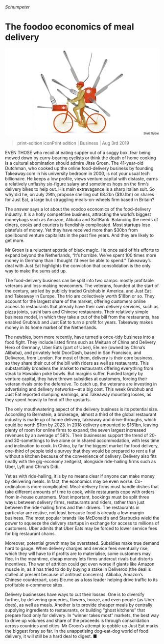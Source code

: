 ###### Schumpeter

# The foodoo economics of meal delivery 

![image](images/20190803_WBD000_0.jpg) 

> print-edition iconPrint edition | Business | Aug 3rd 2019 

EVEN THOSE who recoil at eating supper out of a soggy box, fear being mowed down by curry-bearing cyclists or think the death of home cooking is a cultural abomination should admire Jitse Groen. The 41-year-old Dutchman, who cooked up the online food-delivery business by founding Takeaway.com in his university bedroom in 2000, is not your usual tech billionaire. He keeps a low profile, views venture capital with distaste, earns a relatively unflashy six-figure salary and sometimes hops on the firm’s delivery bikes to help out. His main extravagance is a sharp Italian suit. So why did he, on July 29th, propose shelling out £8.2bn ($10.1bn) on shares for Just Eat, a large but struggling meals-on-wheels firm based in Britain? 

The answer says a lot about the voodoo economics of the food-delivery industry. It is a hotly competitive business, attracting the world’s biggest moneybags such as Amazon, Alibaba and SoftBank. Balancing the needs of diners, cooks and couriers is fiendishly complicated. Most startups lose platefuls of money. Yet they have received more than $30bn from spellbound venture capitalists in the past five years. And they are likely to get more. 

Mr Groen is a reluctant apostle of black magic. He once said of his efforts to expand beyond the Netherlands, “It’s horrible. We’ve spent 100 times more money in Germany than I thought I’d ever be able to spend.” Takeaway’s deal with Just Eat highlights the conviction that consolidation is the only way to make the sums add up. 

The food-delivery business can be split into two camps: mostly profitable veterans and loss-making newcomers. The veterans, founded at the start of the century, are led by publicly traded Grubhub in America, and Just Eat and Takeaway in Europe. The trio are collectively worth $18bn or so. They account for the largest share of the market, offering customers online access to restaurants that already have their own delivery services, such as pizza joints, sushi bars and Chinese restaurants. Their relatively simple business model, in which they take a cut of the bill from the restaurants, has enabled Grubhub and Just Eat to turn a profit for years. Takeaway makes money in its home market of the Netherlands. 

The newbies, born more recently, have turned a once-tidy business into a food fight. They include listed firms such as Meituan of China and Delivery Hero of Germany, Uber Eats (part of Uber), Ele.me (owned by China’s Alibaba), and privately held DoorDash, based in San Francisco, and Deliveroo, from London. For most of them, delivery is their core business, so they share their cut of the bill with riders as well as restaurants. This substantially broadens the market to restaurants offering everything from steak to Hawaiian poké bowls. But margins suffer. Funded largely by venture capital, they have thrown subsidies at customers, forcing their veteran rivals onto the defensive. To catch up, the veterans are investing in advertising and delivery networks—at a big cost. This week Grubhub and Just Eat reported slumping earnings, and Takeaway mounting losses, as they spent heavily to fend off the upstarts. 

The only mouthwatering aspect of the delivery business is its potential size. According to Bernstein, a brokerage, almost a third of the global restaurant industry is made up of home delivery, takeaway and drive-throughs, which could be worth $1trn by 2023. In 2018 delivery amounted to $161bn, leaving plenty of room for online firms to expand; the seven largest increased revenues by an average of 58%. Their businesses support the trend of 20- and 30-somethings to live alone or in shared accommodation, with less time and inclination to cook. In China, by far the biggest market for food delivery, one-third of people told a survey that they would be prepared to rent a flat without a kitchen because of the convenience of delivery. Delivery also fits neatly with the gig-economy zeitgeist, alongside ride-hailing firms such as Uber, Lyft and China’s Didi. 

Yet as with ride-hailing, it is by no means clear if anyone can make money by delivering meals. In fact, the economics may be even worse. Co-ordination is more complicated. Meal-delivery firms must handle dishes that take different amounts of time to cook, while restaurants cope with orders from in-house customers. Most important, bookings must be split three ways: between delivery firms, restaurants and riders, rather than just between the ride-hailing firms and their drivers. The restaurants in particular are restive, not least because food is already a low-margin business. The most popular brands like McDonald’s and Starbucks wield the power to squeeze the delivery startups in exchange for access to millions of customers. Uber admits that Uber Eats may be forced to lower service fees for big restaurant chains. 

Moreover, potential growth may be overstated. Subsidies make true demand hard to gauge. When delivery charges and service fees eventually rise, which they will have to if profits are to materialise, some customers may flee. In the meantime, cheap money lets firms undercut rivals but distorts incentives. The war of attrition could get even worse if giants like Amazon muscle in, as it has tried to do by buying a stake in Deliveroo (the deal is stalled at present because of antitrust concerns). Alibaba, Amazon’s Chinese counterpart, uses Ele.me as a loss leader helping drive traffic to its profitable e-commerce sites. 

Delivery businesses have ways to cut their losses. One is to diversify further, by delivering groceries, flowers, booze, and even people (as Uber does), as well as meals. Another is to provide cheaper meals by centrally supplying ingredients to restaurants, or building “ghost kitchens” that prepare food only for delivery. In “winner takes most” markets, the best way to drive up volumes and share of the proceeds is through consolidation across countries and cities. Mr Groen’s attempt to gobble up Just Eat marks the biggest foray so far. In the unappetising dog-eat-dog world of food delivery, it will still be a hard deal to digest. ■ 

